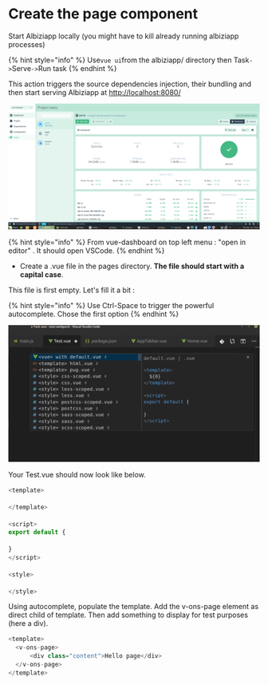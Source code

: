 # Create the page component

Start Albiziapp locally \(you might have to kill already running albiziapp processes\)

{% hint style="info" %}
Use`vue ui`from the albiziapp/ directory then Task`->`Serve`->`Run task 
{% endhint %}

This action triggers the source dependencies injection, their bundling and then start serving Albiziapp at [http://localhost:8080/](http://localhost:8080/)

![Expected output at http://localhost:8000/](../../.gitbook/assets/image%20%281%29.png)

{% hint style="info" %}
From vue-dashboard on top left menu : "open in editor" . It should open VSCode.
{% endhint %}

* Create a .vue file in the pages directory. **The file should start with a capital case**.

This file is first empty. Let's fill it a bit :

{% hint style="info" %}
Use Ctrl-Space to trigger the powerful autocomplete. Chose the first option
{% endhint %}

![](../../.gitbook/assets/image%20%286%29.png)

Your Test.vue should now look like below.

```javascript
<template>
  
</template>

<script>
export default {

}
</script>

<style>

</style>
```

Using autocomplete, populate the template. Add the v-ons-page element as direct child of template. Then add something to display for test purposes \(here a div\).

```javascript
<template>
  <v-ons-page>
      <div class="content">Hello page</div>
  </v-ons-page>
</template>
```

### 

